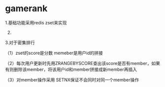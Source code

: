 # gamerank

1.基础功能采用redis zset来实现

2.

3.对于密集排行

（1）zset的score是分数 memeber是用户id的拼接

（2）每次用户更新时先用ZRANGEBYSCORE查出该score是否有member，如果有则删除该member，将该用户id和member拼接成新member再插入

（3）对member操作采用 SETNX保证不会同时对同一个member操作